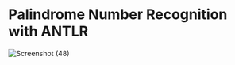 # Palindrome Number Recognition with ANTLR
![Screenshot (48)](https://github.com/romina1831/compiler_design_fall_2023/assets/153179325/b147d1e8-59f4-4e18-9892-c46304fb3309)
